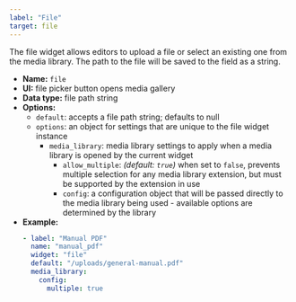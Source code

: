 ```yaml
---
label: "File"
target: file
---
```


The file widget allows editors to upload a file or select an existing one from the media library. The path to the file will be saved to the field as a string.

- **Name:** `file`
- **UI:** file picker button opens media gallery
- **Data type:** file path string
- **Options:**
  - `default`: accepts a file path string; defaults to null
  - `options`: an object for settings that are unique to the file widget instance
    - `media_library`: media library settings to apply when a media library is opened by the
      current widget
      - `allow_multiple`: _(default: `true`)_ when set to `false`, prevents multiple selection for any media library extension, but must be supported by the extension in use
      - `config`: a configuration object that will be passed directly to the media library being
        used - available options are determined by the library
- **Example:**
    ```yaml
    - label: "Manual PDF"
      name: "manual_pdf"
      widget: "file"
      default: "/uploads/general-manual.pdf"
      media_library:
        config:
          multiple: true
    ```
